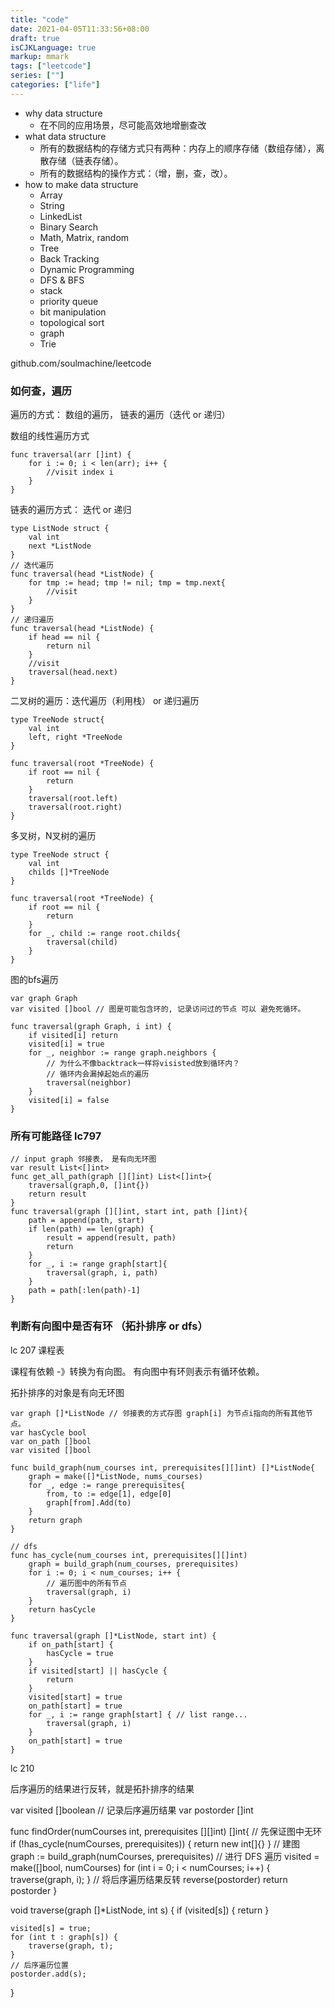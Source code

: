 ```yaml
---
title: "code"
date: 2021-04-05T11:33:56+08:00
draft: true
isCJKLanguage: true
markup: mmark
tags: ["leetcode"]
series: [""]
categories: ["life"]
---
```


+ why data structure
    + 在不同的应用场景，尽可能高效地增删查改
+ what data structure
    + 所有的数据结构的存储方式只有两种：内存上的顺序存储（数组存储），离散存储（链表存储）。
    + 所有的数据结构的操作方式：（增，删，查，改）。
+ how to make data structure 
    + Array
    + String
    + LinkedList
    + Binary Search
    + Math, Matrix, random
    + Tree
    + Back Tracking
    + Dynamic Programming
    + DFS & BFS
    + stack
    + priority queue
    + bit manipulation
    + topological sort
    + graph
    + Trie



github.com/soulmachine/leetcode


### 如何查，遍历

遍历的方式： 数组的遍历， 链表的遍历（迭代 or 递归）

数组的线性遍历方式
``` golang
func traversal(arr []int) {
    for i := 0; i < len(arr); i++ {
        //visit index i
    }
}
```

链表的遍历方式： 迭代 or 递归

```golang
type ListNode struct {
    val int
    next *ListNode
}
// 迭代遍历
func traversal(head *ListNode) {
    for tmp := head; tmp != nil; tmp = tmp.next{
        //visit
    }
}
// 递归遍历
func traversal(head *ListNode) {
    if head == nil {
        return nil
    }
    //visit 
    traversal(head.next)
}
```

二叉树的遍历：迭代遍历（利用栈） or 递归遍历

```golang
type TreeNode struct{
    val int
    left, right *TreeNode
}

func traversal(root *TreeNode) {
    if root == nil {
        return
    }
    traversal(root.left)
    traversal(root.right)
}
```

多叉树，N叉树的遍历

```golang
type TreeNode struct {
    val int
    childs []*TreeNode
}

func traversal(root *TreeNode) {
    if root == nil {
        return
    }
    for _, child := range root.childs{
        traversal(child)
    }
}
```

图的bfs遍历

```golang
var graph Graph
var visited []bool // 图是可能包含环的, 记录访问过的节点 可以 避免死循环。

func traversal(graph Graph, i int) {
    if visited[i] return 
    visited[i] = true
    for _, neighbor := range graph.neighbors {
        // 为什么不像backtrack一样将visisted放到循环内？
        // 循环内会漏掉起始点的遍历
        traversal(neighbor) 
    }
    visited[i] = false
}

```

### 所有可能路径 lc797

```golang
// input graph 邻接表， 是有向无环图
var result List<[]int>
func get_all_path(graph [][]int) List<[]int>{
    traversal(graph,0, []int{})
    return result
}
func traversal(graph [][]int, start int, path []int){
    path = append(path, start)
    if len(path) == len(graph) {
        result = append(result, path)
        return
    }
    for _, i := range graph[start]{
        traversal(graph, i, path)
    }
    path = path[:len(path)-1]
}

```

### 判断有向图中是否有环 （拓扑排序 or dfs）

lc 207 课程表

课程有依赖 -》转换为有向图。 有向图中有环则表示有循环依赖。

拓扑排序的对象是有向无环图

```golang
var graph []*ListNode // 邻接表的方式存图 graph[i] 为节点i指向的所有其他节点。
var hasCycle bool
var on_path []bool
var visited []bool

func build_graph(num_courses int, prerequisites[][]int) []*ListNode{
    graph = make([]*ListNode, nums_courses)
    for _, edge := range prerequisites{
        from, to := edge[1], edge[0]
        graph[from].Add(to)
    }
    return graph
}

// dfs
func has_cycle(num_courses int, prerequisites[][]int)
    graph = build_graph(num_courses, prerequisites)
    for i := 0; i < num_courses; i++ {
        // 遍历图中的所有节点
        traversal(graph, i)
    }
    return hasCycle
}

func traversal(graph []*ListNode, start int) {
    if on_path[start] {
        hasCycle = true
    }
    if visited[start] || hasCycle {
        return
    }
    visited[start] = true
    on_path[start] = true
    for _, i := range graph[start] { // list range...
        traversal(graph, i)
    }
    on_path[start] = true
}

```


lc 210

后序遍历的结果进行反转，就是拓扑排序的结果

var visited []boolean
// 记录后序遍历结果
var postorder []int

func findOrder(numCourses int, prerequisites [][]int) []int{
    // 先保证图中无环
    if (!has_cycle(numCourses, prerequisites)) {
        return new int[]{}
    }
    // 建图
    graph := build_graph(numCourses, prerequisites)
    // 进行 DFS 遍历
    visited = make([]bool, numCourses)
    for (int i = 0; i < numCourses; i++) {
        traverse(graph, i);
    }
    // 将后序遍历结果反转
    reverse(postorder)
    return postorder
}

void traverse(graph []*ListNode, int s) {
    if (visited[s]) {
        return
    }

    visited[s] = true;
    for (int t : graph[s]) {
        traverse(graph, t);
    }
    // 后序遍历位置
    postorder.add(s);
}

### 